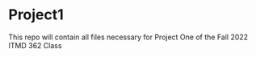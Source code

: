 # Project1
This repo will contain all files necessary for Project One of the Fall 2022 ITMD 362 Class
